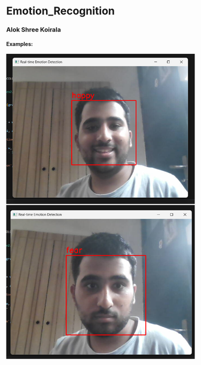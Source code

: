 # Emotion_Recognition
### Alok Shree Koirala

#### Examples:

![alt text](https://raw.githubusercontent.com/alok059/Emotion_Recognition/main/Happy.png)
![alt text](https://raw.githubusercontent.com/alok059/Emotion_Recognition/main/Fear.png)

